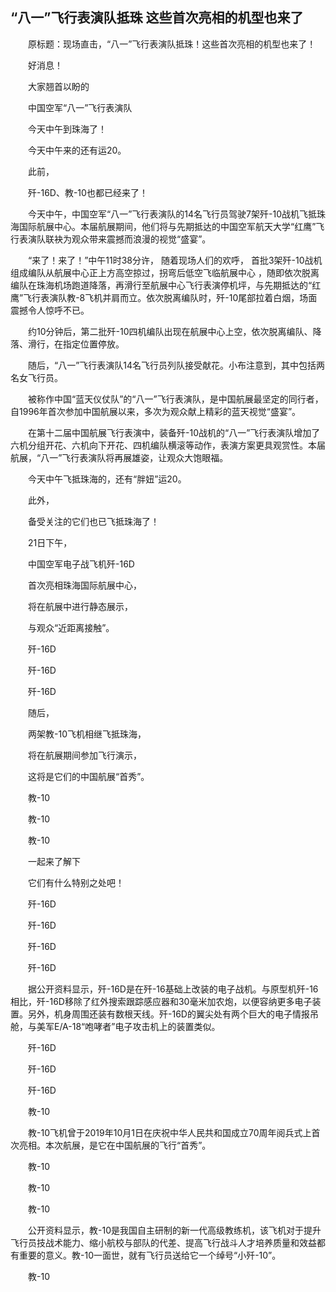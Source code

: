 ## “八一”飞行表演队抵珠 这些首次亮相的机型也来了
　　原标题：现场直击，“八一”飞行表演队抵珠！这些首次亮相的机型也来了！

　　好消息！

　　大家翘首以盼的

　　中国空军“八一”飞行表演队

　　今天中午到珠海了！

　　今天中午来的还有运20。

　　此前，

　　歼-16D、教-10也都已经来了！

　　今天中午，中国空军“八一”飞行表演队的14名飞行员驾驶7架歼-10战机飞抵珠海国际航展中心。本届航展期间，他们将与先期抵达的中国空军航天大学“红鹰”飞行表演队联袂为观众带来震撼而浪漫的视觉“盛宴”。

　　“来了！来了！”中午11时38分许， 随着现场人们的欢呼， 首批3架歼-10战机组成编队从航展中心正上方高空掠过，拐弯后低空飞临航展中心 ，随即依次脱离编队在珠海机场跑道降落，再滑行至航展中心飞行表演停机坪，与先期抵达的“红鹰”飞行表演队教-8飞机并肩而立。依次脱离编队时，歼-10尾部拉着白烟，场面震撼令人惊呼不已。

　　约10分钟后，第二批歼-10四机编队出现在航展中心上空，依次脱离编队、降落、滑行，在指定位置停放。

　　随后，“八一”飞行表演队14名飞行员列队接受献花。小布注意到，其中包括两名女飞行员。

　　被称作中国“蓝天仪仗队”的“八一”飞行表演队，是中国航展最坚定的同行者，自1996年首次参加中国航展以来，多次为观众献上精彩的蓝天视觉“盛宴”。

　　在第十二届中国航展飞行表演中，装备歼-10战机的“八一”飞行表演队增加了六机分组开花、六机向下开花、四机编队横滚等动作，表演方案更具观赏性。本届航展，“八一”飞行表演队将再展雄姿，让观众大饱眼福。

　　今天中午飞抵珠海的，还有“胖妞”运20。

　　此外，

　　备受关注的它们也已飞抵珠海了！

　　21日下午，

　　中国空军电子战飞机歼-16D

　　首次亮相珠海国际航展中心，

　　将在航展中进行静态展示，

　　与观众“近距离接触”。

　　歼-16D

　　歼-16D

　　歼-16D

　　随后，

　　两架教-10飞机相继飞抵珠海，

　　将在航展期间参加飞行演示，

　　这将是它们的中国航展“首秀”。

　　教-10

　　教-10

　　教-10

　　一起来了解下

　　它们有什么特别之处吧！

　　歼-16D

　　歼-16D

　　歼-16D

　　歼-16D

　　据公开资料显示，歼-16D是在歼-16基础上改装的电子战机。与原型机歼-16相比，歼-16D移除了红外搜索跟踪感应器和30毫米加农炮，以便容纳更多电子装置。另外，机身周围还装有数根天线。歼-16D的翼尖处有两个巨大的电子情报吊舱，与美军E/A-18“咆哮者”电子攻击机上的装置类似。

　　歼-16D

　　歼-16D

　　歼-16D

　　教-10

　　教-10飞机曾于2019年10月1日在庆祝中华人民共和国成立70周年阅兵式上首次亮相。本次航展，是它在中国航展的飞行“首秀”。

　　教-10

　　教-10

　　教-10

　　公开资料显示，教-10是我国自主研制的新一代高级教练机，该飞机对于提升飞行员技战术能力、缩小航校与部队的代差、提高飞行战斗人才培养质量和效益都有重要的意义。教-10一面世，就有飞行员送给它一个绰号“小歼-10”。

　　教-10

　　 

